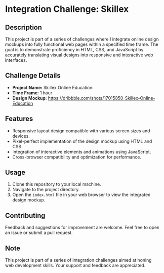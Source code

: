 # Integration Challenge: Skillex

## Description
This project is part of a series of challenges where I integrate online design mockups into fully functional web pages within a specified time frame. The goal is to demonstrate proficiency in HTML, CSS, and JavaScript by accurately translating visual designs into responsive and interactive web interfaces.

## Challenge Details
- **Project Name:** Skillex Online Education
- **Time Frame:** 1 hour
- **Design Mockup:** https://dribbble.com/shots/17015850-Skillex-Online-Education

## Features
- Responsive layout design compatible with various screen sizes and devices.
- Pixel-perfect implementation of the design mockup using HTML and CSS.
- Integration of interactive elements and animations using JavaScript.
- Cross-browser compatibility and optimization for performance.

## Usage
1. Clone this repository to your local machine.
2. Navigate to the project directory.
3. Open the `index.html` file in your web browser to view the integrated design mockup.

## Contributing
Feedback and suggestions for improvement are welcome. Feel free to open an issue or submit a pull request.

## Note
This project is part of a series of integration challenges aimed at honing web development skills. Your support and feedback are appreciated.
